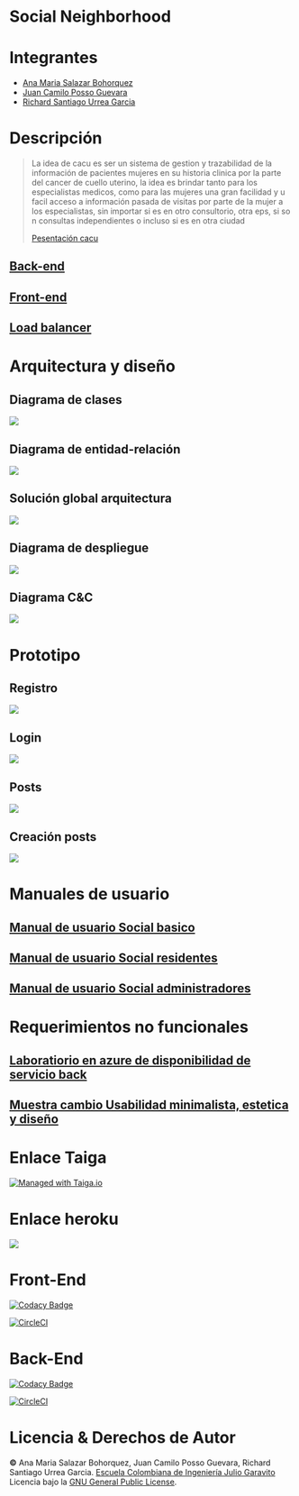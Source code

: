 # Social Neighborhood

# Integrantes
  * [Ana Maria Salazar Bohorquez](https://github.com/anamariasalazar)
  * [Juan Camilo Posso Guevara](https://github.com/JCPosso)
  * [Richard Santiago Urrea Garcia](https://github.com/RichardUG)

# Descripción
> La idea de cacu es ser un sistema de gestion y trazabilidad de la información de pacientes mujeres en su historia clinica por la parte del cancer de cuello uterino, la idea es brindar tanto para los especialistas medicos, como para las mujeres una gran facilidad y u facil acceso a información pasada de visitas por parte de la mujer a los especialistas, sin importar si es en otro consultorio, otra eps, si so n consultas independientes o incluso si es en otra ciudad
> 
> [Pesentación cacu](https://github.com/Ca-Cu/CACU/blob/main/files/Presentaci%C3%B3n%20final.pptx)

## [Back-end](https://github.com/Ca-Cu/back-end)

## [Front-end](https://github.com/Ca-Cu/front-end)

## [Load balancer](https://github.com/Ca-Cu/loadbalancer)

# Arquitectura y diseño

## Diagrama de clases

![](/files/clases.emf)

## Diagrama de entidad-relación

![](/files/entidad.emf)

## Solución global arquitectura

![](/files/Arquitectura%20deseada.pngg)

## Diagrama de despliegue

![](/img/despliegue.png)

## Diagrama C&C

![](/img/C&C.png)

# Prototipo

## Registro

![](img/registro.jpeg)

## Login

![](img/login.jpeg)

## Posts

![](img/posts.jpeg) 

## Creación posts

![](img/Creacion%20posts.jpeg)

# Manuales de usuario

## [Manual de usuario Social basico](https://github.com/social-neighborhood/social-neighborhood/raw/main/manuales/Manual%20de%20usuario%20Social%20basico.pdf)

## [Manual de usuario Social residentes](https://github.com/social-neighborhood/social-neighborhood/raw/main/manuales/Manual%20de%20usuario%20Social%20residentes.pdf)

## [Manual de usuario Social administradores](https://github.com/social-neighborhood/social-neighborhood/raw/main/manuales/Manual%20de%20usuario%20Social%20administradores.pdf)

# Requerimientos no funcionales

## [Laboratiorio en azure de disponibilidad de servicio back](https://github.com/social-neighborhood/social-neighborhood/raw/main/Requerimientos%20no%20funcionales/Explicacion%20disponibildad.mp4)

## [Muestra cambio Usabilidad minimalista, estetica y diseño](https://github.com/social-neighborhood/social-neighborhood/raw/main/Requerimientos%20no%20funcionales/Usabilidad.pptx)

# Enlace Taiga
[![Managed with Taiga.io](https://img.shields.io/badge/managed%20with-TAIGA.io-709f14.svg)](https://tree.taiga.io/project/richardug-social-neighborhood/backlog)


# Enlace heroku

[![](/img/herokuimg.png)](https://socialneighborhoodapp.herokuapp.com/)

# Front-End

[![Codacy Badge](https://app.codacy.com/project/badge/Grade/fb2f181d840442eda823bfc21db2d035)](https://www.codacy.com/gh/social-neighborhood/social-neighborhood-front-end/dashboard?utm_source=github.com&amp;utm_medium=referral&amp;utm_content=social-neighborhood/social-neighborhood-front-end&amp;utm_campaign=Badge_Grade)

[![CircleCI](https://circleci.com/gh/social-neighborhood/social-neighborhood-front-end/tree/main.svg?style=svg)](https://circleci.com/gh/social-neighborhood/social-neighborhood-front-end/tree/main)

# Back-End

[![Codacy Badge](https://app.codacy.com/project/badge/Grade/c5df6638357046ba9711999da8a24d9f)](https://www.codacy.com/gh/social-neighborhood/social-neighborhood-back-end/dashboard?utm_source=github.com&amp;utm_medium=referral&amp;utm_content=social-neighborhood/social-neighborhood-back-end&amp;utm_campaign=Badge_Grade)


[![CircleCI](https://circleci.com/gh/social-neighborhood/social-neighborhood-back-end/tree/main.svg?style=svg&circle-token=ede44e37f085d05e72430f46c171d21b5de2adea)](https://circleci.com/gh/social-neighborhood/social-neighborhood-back-end/tree/main)

# Licencia & Derechos de Autor

**©** Ana Maria Salazar Bohorquez, Juan Camilo Posso Guevara, Richard Santiago Urrea Garcia. [Escuela Colombiana de Ingeniería Julio Garavito](https://www.escuelaing.edu.co/es/)  
Licencia bajo la [GNU General Public License](/LICENSE).


